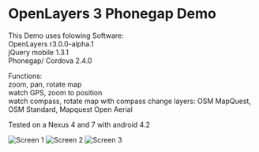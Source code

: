 # OpenLayers 3 Phonegap Demo

This Demo uses folowing Software:  
OpenLayers r3.0.0-alpha.1  
jQuery mobile 1.3.1  
Phonegap/ Cordova 2.4.0  

Functions:  
zoom, pan, rotate map  
watch GPS, zoom to position  
watch compass, rotate map with compass 
change layers: OSM MapQuest, OSM Standard, Mapquest Open Aerial  

Tested on a Nexus 4 and 7 with android 4.2

![Screen 1](http://www.gismobile.de/ol3/screenshot/screen1.png)
![Screen 2](http://www.gismobile.de/ol3/screenshot/screen2.png)
![Screen 3](http://www.gismobile.de/ol3/screenshot/screen3.png)
